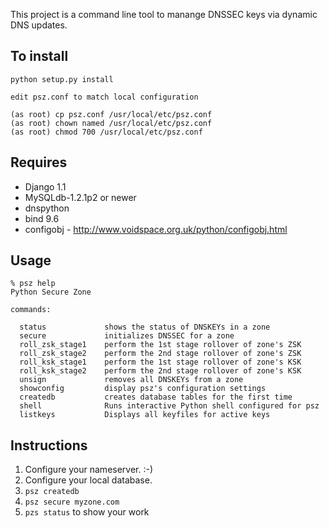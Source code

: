 This project is a command line tool to manange DNSSEC keys via dynamic DNS updates.

To install
----------

    python setup.py install

    edit psz.conf to match local configuration

    (as root) cp psz.conf /usr/local/etc/psz.conf
    (as root) chown named /usr/local/etc/psz.conf
    (as root) chmod 700 /usr/local/etc/psz.conf

Requires
--------

* Django 1.1
* MySQLdb-1.2.1p2 or newer
* dnspython
* bind 9.6
* configobj - http://www.voidspace.org.uk/python/configobj.html

Usage
-----

    % psz help
    Python Secure Zone

    commands:

      status             shows the status of DNSKEYs in a zone
      secure             initializes DNSSEC for a zone
      roll_zsk_stage1    perform the 1st stage rollover of zone's ZSK
      roll_zsk_stage2    perform the 2nd stage rollover of zone's ZSK 
      roll_ksk_stage1    perform the 1st stage rollover of zone's KSK
      roll_ksk_stage2    perform the 2nd stage rollover of zone's KSK
      unsign             removes all DNSKEYs from a zone
      showconfig         display psz's configuration settings
      createdb           creates database tables for the first time
      shell              Runs interactive Python shell configured for psz
      listkeys           Displays all keyfiles for active keys

Instructions
------------

1. Configure your nameserver. :-)
2. Configure your local database.
3. `psz createdb`
4. `psz secure myzone.com` 
5. `pzs status` to show your work
